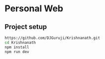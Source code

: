 # Personal Web


## Project setup

```bash
https://github.com/DJGuruji/Krishnanath.git
cd Krishnanath
npm install
npm run dev
```